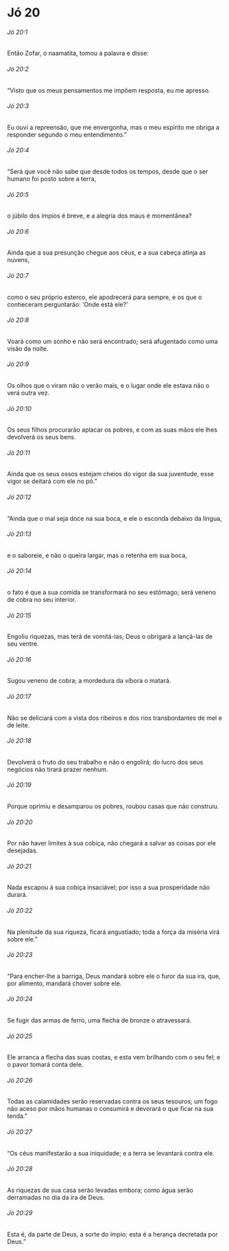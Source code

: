 # Jó 20

###### Jó 20:1

Então Zofar, o naamatita, tomou a palavra e disse:

###### Jó 20:2

“Visto que os meus pensamentos me impõem resposta, eu me apresso.

###### Jó 20:3

Eu ouvi a repreensão, que me envergonha, mas o meu espírito me obriga a responder segundo o meu entendimento.”

###### Jó 20:4

“Será que você não sabe que desde todos os tempos, desde que o ser humano foi posto sobre a terra,

###### Jó 20:5

o júbilo dos ímpios é breve, e a alegria dos maus é momentânea?

###### Jó 20:6

Ainda que a sua presunção chegue aos céus, e a sua cabeça atinja as nuvens,

###### Jó 20:7

como o seu próprio esterco, ele apodrecerá para sempre, e os que o conheceram perguntarão: ‘Onde está ele?’

###### Jó 20:8

Voará como um sonho e não será encontrado; será afugentado como uma visão da noite.

###### Jó 20:9

Os olhos que o viram não o verão mais, e o lugar onde ele estava não o verá outra vez.

###### Jó 20:10

Os seus filhos procurarão aplacar os pobres, e com as suas mãos ele lhes devolverá os seus bens.

###### Jó 20:11

Ainda que os seus ossos estejam cheios do vigor da sua juventude, esse vigor se deitará com ele no pó.”

###### Jó 20:12

“Ainda que o mal seja doce na sua boca, e ele o esconda debaixo da língua,

###### Jó 20:13

e o saboreie, e não o queira largar, mas o retenha em sua boca,

###### Jó 20:14

o fato é que a sua comida se transformará no seu estômago; será veneno de cobra no seu interior.

###### Jó 20:15

Engoliu riquezas, mas terá de vomitá-las; Deus o obrigará a lançá-las de seu ventre.

###### Jó 20:16

Sugou veneno de cobra; a mordedura da víbora o matará.

###### Jó 20:17

Não se deliciará com a vista dos ribeiros e dos rios transbordantes de mel e de leite.

###### Jó 20:18

Devolverá o fruto do seu trabalho e não o engolirá; do lucro dos seus negócios não tirará prazer nenhum.

###### Jó 20:19

Porque oprimiu e desamparou os pobres, roubou casas que não construiu.

###### Jó 20:20

Por não haver limites à sua cobiça, não chegará a salvar as coisas por ele desejadas.

###### Jó 20:21

Nada escapou à sua cobiça insaciável; por isso a sua prosperidade não durará.

###### Jó 20:22

Na plenitude da sua riqueza, ficará angustiado; toda a força da miséria virá sobre ele.”

###### Jó 20:23

“Para encher-lhe a barriga, Deus mandará sobre ele o furor da sua ira, que, por alimento, mandará chover sobre ele.

###### Jó 20:24

Se fugir das armas de ferro, uma flecha de bronze o atravessará.

###### Jó 20:25

Ele arranca a flecha das suas costas, e esta vem brilhando com o seu fel; e o pavor tomará conta dele.

###### Jó 20:26

Todas as calamidades serão reservadas contra os seus tesouros; um fogo não aceso por mãos humanas o consumirá e devorará o que ficar na sua tenda.”

###### Jó 20:27

“Os céus manifestarão a sua iniquidade; e a terra se levantará contra ele.

###### Jó 20:28

As riquezas de sua casa serão levadas embora; como água serão derramadas no dia da ira de Deus.

###### Jó 20:29

Esta é, da parte de Deus, a sorte do ímpio; esta é a herança decretada por Deus.”

